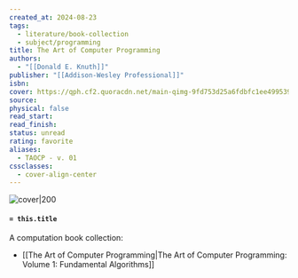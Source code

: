 ```yaml
---
created_at: 2024-08-23
tags:
  - literature/book-collection
  - subject/programming
title: The Art of Computer Programming
authors:
  - "[[Donald E. Knuth]]"
publisher: "[[Addison-Wesley Professional]]"
isbn: 
cover: https://qph.cf2.quoracdn.net/main-qimg-9fd753d25a6fdbfc1ee4995397554c52-lq
source: 
physical: false
read_start: 
read_finish: 
status: unread
rating: favorite
aliases:
  - TAOCP - v. 01
cssclasses:
  - cover-align-center
---
```


![cover|200](https://qph.cf2.quoracdn.net/main-qimg-9fd753d25a6fdbfc1ee4995397554c52-lq)

#### `= this.title`

 A computation book collection:

- [[The Art of Computer Programming|The Art of Computer Programming: Volume 1: Fundamental Algorithms]]

